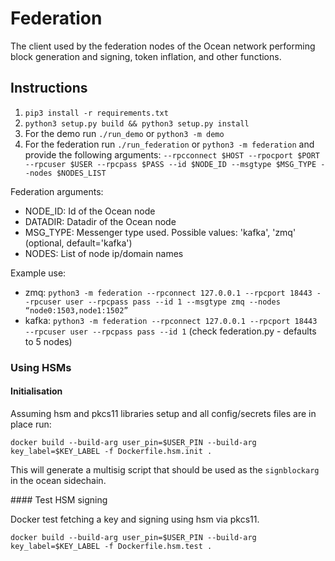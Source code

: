 # Federation

The client used by the federation nodes of the Ocean network performing block generation and signing, token inflation, and other functions.

## Instructions
1. `pip3 install -r requirements.txt`
2. `python3 setup.py build && python3 setup.py install`
3. For the demo run `./run_demo` or `python3 -m demo`
4. For the federation run `./run_federation` or `python3 -m federation` and provide the following arguments:
`--rpcconnect $HOST --rpocport $PORT --rpcuser $USER --rpcpass $PASS --id $NODE_ID --msgtype $MSG_TYPE --nodes $NODES_LIST`

Federation arguments:

- NODE_ID: Id of the Ocean node
- DATADIR: Datadir of the Ocean node
- MSG_TYPE: Messenger type used. Possible values: 'kafka', 'zmq' (optional, default='kafka')
- NODES: List of node ip/domain names

Example use:

- zmq: `python3 -m federation --rpconnect 127.0.0.1 --rpcport 18443 --rpcuser user --rpcpass pass --id 1 --msgtype zmq --nodes “node0:1503,node1:1502”`
- kafka: `python3 -m federation --rpconnect 127.0.0.1 --rpcport 18443 --rpcuser user --rpcpass pass --id 1` (check federation.py - defaults to 5 nodes)

### Using HSMs

#### Initialisation

Assuming hsm and pkcs11 libraries setup and all config/secrets files are in place run:

`docker build --build-arg user_pin=$USER_PIN --build-arg key_label=$KEY_LABEL -f Dockerfile.hsm.init .`

This will generate a multisig script that should be used as the `signblockarg` in the ocean sidechain.

#### Test HSM signing

Docker test fetching a key and signing using hsm via pkcs11.

`docker build --build-arg user_pin=$USER_PIN --build-arg key_label=$KEY_LABEL -f Dockerfile.hsm.test .`
